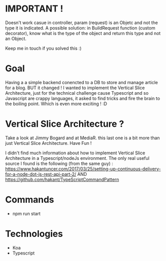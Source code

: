 # IMPORTANT !
Doesn't work casue in controller, param (request) is an Objetc and not the type it is indicated.
A possible solution:
    in BuildRequest function (custom decorator), know what is the type of the object and return this type and not an Object.

Keep me in touch if you solved this :)

# Goal
Having a a simple backend conencted to a DB to store and manage article for a blog.
BUT it changed ! I wanted to implement the Vertical Slice Architecture, just for the technical challenge cause Typescript and so Javascript are crappy languages, it asked to find tricks and fire the brain to the boiling point.
Which is even more exciting ! :D

# Vertical Slice Architecture ?
Take a look at Jimmy Bogard and at MediaR. this last one is a bit more than just Vertical Slice Architecture. Have Fun !

I didn't find much information about how to implement Vertical Slice Architecture in a Typescript/nodeJs environment. The only real useful source I found is the following (from the same guy) : 
https://www.hakantuncer.com/2017/03/25/setting-up-continuous-delivery-for-a-node-dot-js-rest-api-part-2/
AND
https://github.com/hakant/TypeScriptCommandPattern

# Commands
 - npm run start

# Technologies
 - Koa
 - Typescript